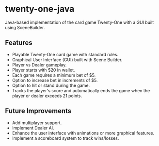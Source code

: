 # twenty-one-java
Java-based implementation of the card game Twenty-One with a GUI built using SceneBuilder.

## Features
- Playable Twenty-One card game with standard rules.
- Graphical User Interface (GUI) built with Scene Builder.
- Player vs Dealer gameplay.
- Player starts with $20 in wallet.
- Each game requires a minimum bet of $5.
- Option to increase bet in increments of $5.
- Option to hit or stand during the game.
- Tracks the player's score and automatically ends the game when the player or dealer exceeds 21 points.






## Future Improvements
- Add multiplayer support.
- Implement Dealer AI.
- Enhance the user interface with animations or more graphical features.
- Implement a scoreboard system to track wins/losses.
